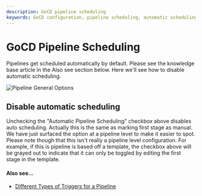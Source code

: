 ```yaml
---
description: GoCD pipeline scheduling
keywords: GoCD configuration, pipeline scheduling, automatic scheduling, stages, continuous delivery pipeline
---
```


# GoCD Pipeline Scheduling

Pipelines get scheduled automatically by default. Please see the knowledge base article in the Also see section below. Here we'll see how to disable automatic scheduling.

![Pipeline General Options](../../images/pipeline_auto_schedule.png)

## Disable automatic scheduling

Unchecking the "Automatic Pipeline Scheduling" checkbox above disables auto scheduling. Actually this is the same as marking first stage as manual. We have just surfaced the option at a pipeline level to make it easier to spot. Please note though that this isn't really a pipeline level configuration. For example, if this is pipeline is based off a template, the checkbox above will be grayed out to indicate that it can only be toggled by editing the first stage in the template.

#### Also see...

-   [Different Types of Triggers for a Pipeline](http://support.thoughtworks.com/entries/23291981)
